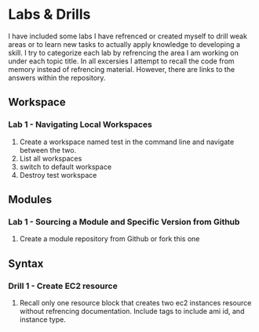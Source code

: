 # Labs & Drills

I have included some labs I have refrenced or created myself to drill weak areas or to learn new tasks to actually apply knowledge to developing a skill. 
I try to categorize each lab by refrencing the area I am working on under each topic title. In all excersies I attempt to recall the code from memory instead of refrencing material.
However, there are links to the answers within the repository.

## Workspace
### Lab 1 - Navigating Local Workspaces 
1. Create a workspace named test in the command line and navigate between the two.
2. List all workspaces
3. switch to default workspace
4. Destroy test workspace

## Modules
### Lab 1 - Sourcing a Module and Specific Version from Github
1. Create a module repository from Github or fork this one

## Syntax
### Drill 1 - Create EC2 resource
1. Recall only one resource block that creates two ec2 instances resource without refrencing documentation. Include tags to include ami id, and instance type.
